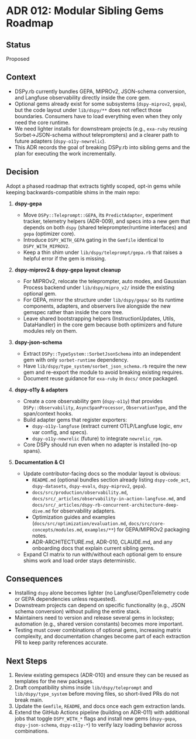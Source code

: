 # ADR 012: Modular Sibling Gems Roadmap

## Status
Proposed

## Context
- DSPy.rb currently bundles GEPA, MIPROv2, JSON-schema conversion, and Langfuse observability directly inside the core gem.
- Optional gems already exist for some subsystems (`dspy-miprov2`, `gepa`), but the code layout under `lib/dspy/**` does not reflect those boundaries. Consumers have to load everything even when they only need the core runtime.
- We need lighter installs for downstream projects (e.g., `exa-ruby` reusing Sorbet→JSON-schema without teleprompters) and a clearer path to future adapters (`dspy-o11y-newrelic`).
- This ADR records the goal of breaking DSPy.rb into sibling gems and the plan for executing the work incrementally.

## Decision
Adopt a phased roadmap that extracts tightly scoped, opt-in gems while keeping backwards-compatible shims in the main repo:

1. **dspy-gepa**
   - Move `DSPy::Teleprompt::GEPA`, its `PredictAdapter`, experiment tracker, telemetry helpers (ADR-009), and specs into a new gem that depends on both `dspy` (shared teleprompter/runtime interfaces) and `gepa` (optimizer core).
   - Introduce `DSPY_WITH_GEPA` gating in the `Gemfile` identical to `DSPY_WITH_MIPROV2`.
   - Keep a thin shim under `lib/dspy/teleprompt/gepa.rb` that raises a helpful error if the gem is missing.

2. **dspy-miprov2 & dspy-gepa layout cleanup**
   - For MIPROv2, relocate the teleprompter, auto modes, and Gaussian Process backend under `lib/dspy/mipro_v2/` inside the existing optional gem.
   - For GEPA, mirror the structure under `lib/dspy/gepa/` so its runtime components, adapters, and observers live alongside the new gemspec rather than inside the core tree.
   - Leave shared bootstrapping helpers (InstructionUpdates, Utils, DataHandler) in the core gem because both optimizers and future modules rely on them.

3. **dspy-json-schema**
   - Extract `DSPy::TypeSystem::SorbetJsonSchema` into an independent gem with only `sorbet-runtime` dependency.
   - Have `lib/dspy/type_system/sorbet_json_schema.rb` require the new gem and re-export the module to avoid breaking existing requires.
   - Document reuse guidance for `exa-ruby` in `docs/` once packaged.

4. **dspy-o11y & adapters**
   - Create a core observability gem (`dspy-o11y`) that provides `DSPy::Observability`, `AsyncSpanProcessor`, `ObservationType`, and the span/context hooks.
   - Build adapter gems that register exporters:
     - `dspy-o11y-langfuse` (extract current OTLP/Langfuse logic, env var config, and specs).
     - `dspy-o11y-newrelic` (future) to integrate `newrelic_rpm`.
   - Core DSPy should run even when no adapter is installed (no-op spans).

5. **Documentation & CI**
   - Update contributor-facing docs so the modular layout is obvious:
     - `README.md` (optional bundles section already listing `dspy-code_act`, `dspy-datasets`, `dspy-evals`, `dspy-miprov2`, `gepa`).
     - `docs/src/production/observability.md`, `docs/src/_articles/observability-in-action-langfuse.md`, and `docs/src/_articles/dspy-rb-concurrent-architecture-deep-dive.md` for observability adapters.
     - Optimization guides and examples (`docs/src/optimization/evaluation.md`, `docs/src/core-concepts/modules.md`, `examples/**`) for GEPA/MIPROv2 packaging notes.
     - ADR-ARCHITECTURE.md, ADR-010, CLAUDE.md, and any onboarding docs that explain current sibling gems.
   - Expand CI matrix to run with/without each optional gem to ensure shims work and load order stays deterministic.

## Consequences
- Installing `dspy` alone becomes lighter (no Langfuse/OpenTelemetry code or GEPA dependencies unless requested).
- Downstream projects can depend on specific functionality (e.g., JSON schema conversion) without pulling the entire stack.
- Maintainers need to version and release several gems in lockstep; automation (e.g., shared version constants) becomes more important.
- Testing must cover combinations of optional gems, increasing matrix complexity, and documentation changes become part of each extraction PR to keep parity references accurate.

## Next Steps
1. Review existing gemspecs (ADR-010) and ensure they can be reused as templates for the new packages.
2. Draft compatibility shims inside `lib/dspy/teleprompt` and `lib/dspy/type_system` before moving files, so short-lived PRs do not break main.
3. Update the `Gemfile`, `README`, and docs once each gem extraction lands.
4. Extend the GitHub Actions pipeline (building on ADR-011) with additional jobs that toggle `DSPY_WITH_*` flags and install new gems (`dspy-gepa`, `dspy-json-schema`, `dspy-o11y-*`) to verify lazy loading behavior across combinations.
